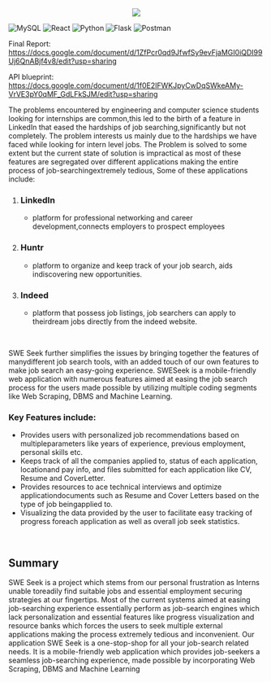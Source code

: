 <div align="center"><img src="https://readme-typing-svg.herokuapp.com?color=%234EA2F7&size=50&center=true&vCenter=true&multiline=true&width=470&height=150&lines=ResearchGram;(1st+Prize)"](https://git.io/typing-svg) /></div>

![MySQL](https://img.shields.io/badge/MySQL-005C84?style=for-the-badge&logo=mysql&logoColor=white)
![React](https://img.shields.io/badge/react-%2320232a.svg?style=for-the-badge&logo=react&logoColor=%2361DAFB)
![Python](https://img.shields.io/badge/python-3670A0?style=for-the-badge&logo=python&logoColor=ffdd54)
![Flask](https://img.shields.io/badge/flask-%23000.svg?style=for-the-badge&logo=flask&logoColor=white)
![Postman](https://img.shields.io/badge/Postman-FF6C37?style=for-the-badge&logo=Postman&logoColor=white)

Final Report: https://docs.google.com/document/d/1ZfPcr0qd9JfwfSy9evFjaMGI0iQDI99Uj6QnABjf4v8/edit?usp=sharing

API blueprint: https://docs.google.com/document/d/1f0E2IFWKJpyCwDqSWkeAMy-VrVE3pY0qMF_GdLFkSJM/edit?usp=sharing

The problems encountered by engineering and computer science students looking for internships are common,this led to the birth of a feature in LinkedIn that eased the hardships of job searching,significantly but not completely. The problem interests us mainly due to the hardships we have faced while looking for intern level jobs. The Problem is solved to some extent but the current state of solution is impractical as most of these features are segregated over different applications making the entire process of job-searchingextremely tedious, Some of these applications include:

1. ### **LinkedIn**  
    - platform for professional networking and career development,connects employers to prospect employees
2. ### **Huntr**  
    -  platform to organize and keep track of your job search, aids indiscovering new opportunities.
3. ### **Indeed** 
    - platform that possess job listings, job searchers can apply to theirdream jobs directly from the indeed website.

<br />

SWE Seek further simplifies the issues by bringing together the features of manydifferent job search tools, with an added touch of our own features to make job search an easy-going experience. SWESeek is a mobile-friendly web application with numerous features aimed at easing the job search process for the users made possible by utilizing multiple coding segments like Web Scraping, DBMS and Machine Learning.

### Key Features include:
- Provides users with personalized job recommendations based on multipleparameters like years of experience, previous employment, personal skills etc.
- Keeps track of all the companies applied to, status of each application, locationand pay info, and files submitted for each application like CV, Resume and CoverLetter.
- Provides resources to ace technical interviews and optimize applicationdocuments such as Resume and Cover Letters based on the type of job beingapplied to.
- Visualizing the data provided by the user to facilitate easy tracking of progress foreach application as well as overall job seek statistics.

<br />

## Summary
SWE Seek is a project which stems from our personal frustration as Interns unable toreadily find suitable jobs and essential employment securing strategies at our fingertips. Most of the current systems aimed at easing job-searching experience essentially perform as job-search engines which lack personalization and essential features like progress visualization and resource banks which forces the users to seek multiple external applications making the process extremely tedious and inconvenient. Our application SWE Seek is a one-stop-shop for all your job-search related needs. It is a mobile-friendly web application which provides job-seekers a seamless job-searching experience, made possible by incorporating Web Scraping, DBMS and Machine Learning
